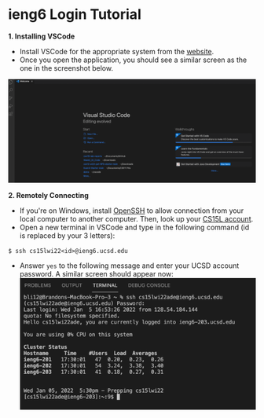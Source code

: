 # ieng6 Login Tutorial

**1. Installing VSCode**

* Install VSCode for the appropriate system from the [website](https://code.visualstudio.com/).
* Once you open the application, you should see a similar screen as the one in the screenshot below.

![Image](VSCodeSetup.png)

**2. Remotely Connecting**

* If you're on Windows, install [OpenSSH](https://docs.microsoft.com/en-us/windows-server/administration/openssh/openssh_install_firstuse) to allow connection from your local computer to another computer. Then, look up your [CS15L account](https://sdacs.ucsd.edu/~icc/index.php).
* Open a new terminal in VSCode and type in the following command (id is replaced by your 3 letters):
```
$ ssh cs15lwi22<id>@ieng6.ucsd.edu
```
* Answer `yes` to the following message and enter your UCSD account password. A similar screen should appear now:
![Image](SSH.png)